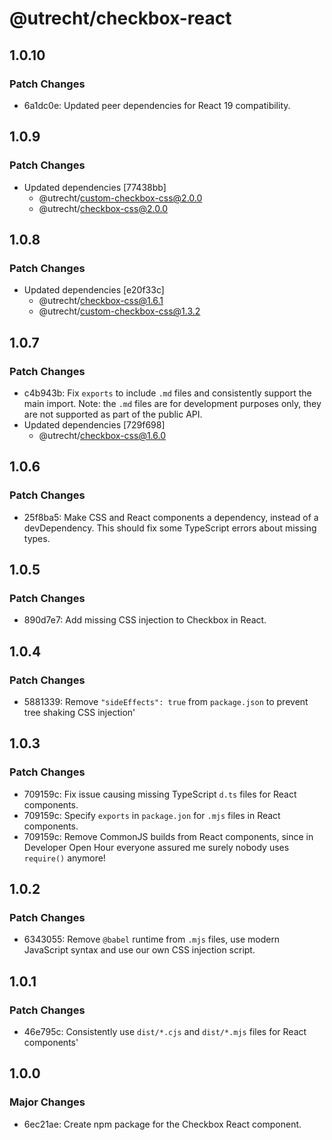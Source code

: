 # @utrecht/checkbox-react

## 1.0.10

### Patch Changes

- 6a1dc0e: Updated peer dependencies for React 19 compatibility.

## 1.0.9

### Patch Changes

- Updated dependencies [77438bb]
  - @utrecht/custom-checkbox-css@2.0.0
  - @utrecht/checkbox-css@2.0.0

## 1.0.8

### Patch Changes

- Updated dependencies [e20f33c]
  - @utrecht/checkbox-css@1.6.1
  - @utrecht/custom-checkbox-css@1.3.2

## 1.0.7

### Patch Changes

- c4b943b: Fix `exports` to include `.md` files and consistently support the main import.
  Note: the `.md` files are for development purposes only, they are not supported as part of the public API.
- Updated dependencies [729f698]
  - @utrecht/checkbox-css@1.6.0

## 1.0.6

### Patch Changes

- 25f8ba5: Make CSS and React components a dependency, instead of a devDependency. This should fix some TypeScript errors about missing types.

## 1.0.5

### Patch Changes

- 890d7e7: Add missing CSS injection to Checkbox in React.

## 1.0.4

### Patch Changes

- 5881339: Remove `"sideEffects": true` from `package.json` to prevent tree shaking CSS injection'

## 1.0.3

### Patch Changes

- 709159c: Fix issue causing missing TypeScript `d.ts` files for React components.
- 709159c: Specify `exports` in `package.jon` for `.mjs` files in React components.
- 709159c: Remove CommonJS builds from React components, since in Developer Open Hour everyone assured me surely nobody uses `require()` anymore!

## 1.0.2

### Patch Changes

- 6343055: Remove `@babel` runtime from `.mjs` files, use modern JavaScript syntax and use our own CSS injection script.

## 1.0.1

### Patch Changes

- 46e795c: Consistently use `dist/*.cjs` and `dist/*.mjs` files for React components'

## 1.0.0

### Major Changes

- 6ec21ae: Create npm package for the Checkbox React component.
